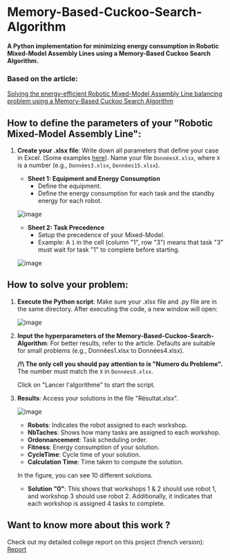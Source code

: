 # Memory-Based-Cuckoo-Search-Algorithm
**A Python implementation for minimizing energy consumption in Robotic Mixed-Model Assembly Lines using a Memory-Based Cuckoo Search Algorithm.**

### Based on the article:
[Solving the energy-efficient Robotic Mixed-Model Assembly Line balancing problem using a Memory-Based Cuckoo Search Algorithm](https://www.sciencedirect.com/science/article/abs/pii/S0952197622002494?via%3Dihub)

## How to define the parameters of your "Robotic Mixed-Model Assembly Line":

1. **Create your .xlsx file**: Write down all parameters that define your case in Excel. (Some examples [here]([https://www.google.com](https://github.com/VRiPro/Memory-Based-Cuckoo-Search-Algorithm/blob/main/MBCSA.py))). Name your file `DonnéesX.xlsx`, where `X` is a number (e.g., `Données3.xlsx`, `Données15.xlsx`).

    - **Sheet 1: Equipment and Energy Consumption**
        - Define the equipment.
        - Define the energy consumption for each task and the standby energy for each robot.

    ![image](https://github.com/user-attachments/assets/f9ea4783-717e-40f8-a2f3-38fafa614375)

    - **Sheet 2: Task Precedence**
        - Setup the precedence of your Mixed-Model.
        - Example: A `1` in the cell (column "1", row "3") means that task "3" must wait for task "1" to complete before starting.

    ![image](https://github.com/user-attachments/assets/a3fbdc93-3db7-4048-9ec1-1184b788b54b)

## How to solve your problem:

1. **Execute the Python script**: Make sure your .xlsx file and .py file are in the same directory. After executing the code, a new window will open:

    ![image](https://github.com/user-attachments/assets/333dc351-f80c-4df6-ae9a-a9db7bbf73b8)

2. **Input the hyperparameters of the Memory-Based-Cuckoo-Search-Algorithm**: For better results, refer to the article. Defaults are suitable for small problems (e.g., Données1.xlsx to Données4.xlsx).

    **/!\ The only cell you should pay attention to is "Numero du Probleme".** The number must match the `X` in `DonnéesX.xlsx`.

    Click on "Lancer l'algorithme" to start the script.

3. **Results**: Access your solutions in the file "Résultat.xlsx".

    ![image](https://github.com/user-attachments/assets/590ab731-2986-4705-9e24-60d0127ef98c)

    - **Robots**: Indicates the robot assigned to each workshop.
    - **NbTaches**: Shows how many tasks are assigned to each workshop.
    - **Ordonnancement**: Task scheduling order. 
    - **Fitness**: Energy consumption of your solution.
    - **CycleTime**: Cycle time of your solution.
    - **Calculation Time**: Time taken to compute the solution.

    In the figure, you can see 10 different solutions.

    - **Solution "0"**: This shows that workshops 1 & 2 should use robot 1, and workshop 3 should use robot 2. Additionally, it indicates that each workshop is assigned 4 tasks to complete.

## Want to know more about this work ?

Check out my detailed college report on this project (french version): [Report]([hihi.com](https://github.com/VRiPro/Memory-Based-Cuckoo-Search-Algorithm/blob/main/MBSCA_report.pdf))
